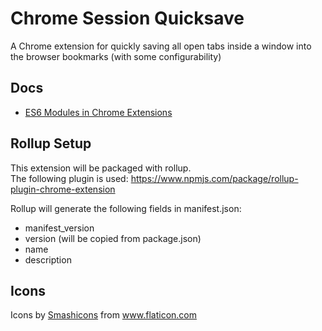 # Chrome Session Quicksave

A Chrome extension for quickly saving all open tabs inside a window into the browser bookmarks (with some configurability)

## Docs

-   [ES6 Modules in Chrome Extensions](https://medium.com/front-end-weekly/es6-modules-in-chrome-extensions-an-introduction-313b3fce955b)

## Rollup Setup

This extension will be packaged with rollup.  
The following plugin is used: <https://www.npmjs.com/package/rollup-plugin-chrome-extension>

Rollup will generate the following fields in manifest.json:

-   manifest_version
-   version (will be copied from package.json)
-   name
-   description

## Icons

<div>Icons by <a href="https://www.flaticon.com/de/autoren/smashicons" title="Smashicons">Smashicons</a> from <a href="https://www.flaticon.com/de/" title="Flaticon">www.flaticon.com</a></div>
